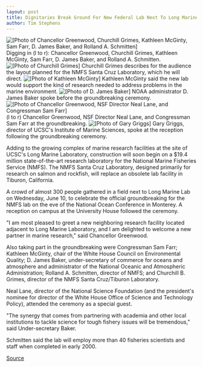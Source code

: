 ```yaml
---
layout: post
title: Dignitaries Break Ground For New Federal Lab Next To Long Marine Lab
author: Tim Stephens
---
```


![\[Photo of Chancellor Greenwood, Churchill Grimes, Kathleen McGinty, Sam Farr, D. James Baker, and Rolland A. Schmitten\]][1] Digging in (l to r): Chancellor Greenwood, Churchill Grimes, Kathleen McGinty, Sam Farr, D. James Baker, and Rolland A. Schmitten.
![\[Photo of Churchill Grimes\]][2] Churchill Grimes describes for the audience the layout planned for the NMFS Santa Cruz Laboratory, which he will direct.
![\[Photo of Kathleen McGinty\]][3] Kathleen McGinty said the new lab would support the kind of research needed to address problems in the marine environment.
![\[Photo of D. James Baker\]][4] NOAA administrator D. James Baker spoke before the groundbreaking ceremony.
![\[Photo of Chancellor Greenwood, NSF Director Neal Lane, and Congressman Sam Farr\]][5] (l to r) Chancellor Greenwood, NSF Director Neal Lane, and Congressman Sam Farr at the groundbreaking.
![\[Photo of Gary Griggs\]][6] Gary Griggs, director of UCSC's Institute of Marine Sciences, spoke at the reception following the groundbreaking ceremony.

Adding to the growing complex of marine research facilities at the site of UCSC's Long Marine Laboratory, construction will soon begin on a $19.4 million state-of-the-art research laboratory for the National Marine Fisheries Service (NMFS). The NMFS Santa Cruz Laboratory, designed primarily for research on salmon and rockfish, will replace an obsolete lab facility in Tiburon, California.

A crowd of almost 300 people gathered in a field next to Long Marine Lab on Wednesday, June 10, to celebrate the official groundbreaking for the NMFS lab on the eve of the National Ocean Conference in Monterey. A reception on campus at the University House followed the ceremony.

"I am most pleased to greet a new neighboring research facility located adjacent to Long Marine Laboratory, and I am delighted to welcome a new partner in marine research," said Chancellor Greenwood.

Also taking part in the groundbreaking were Congressman Sam Farr; Kathleen McGinty, chair of the White House Council on Environmental Quality; D. James Baker, under-secretary of commerce for oceans and atmosphere and administrator of the National Oceanic and Atmospheric Administration; Rolland A. Schmitten, director of NMFS; and Churchill B. Grimes, director of the NMFS Santa Cruz/Tiburon Laboratory.

Neal Lane, director of the National Science Foundation (and the president's nominee for director of the White House Office of Science and Technology Policy), attended the ceremony as a special guest.

"The synergy that comes from partnering with academia and other local institutions to tackle science for tough fishery issues will be tremendous," said Under-secretary Baker.

Schmitten said the lab will employ more than 40 fisheries scientists and staff when completed in early 2000.

[1]: http://www1.ucsc.edu/oncampus/currents/97-98/art/nmfs.ground.98-06-15.gif
[2]: http://www1.ucsc.edu/oncampus/currents/97-98/art/nmfs.crowd.98-06-15.gif
[3]: http://www1.ucsc.edu/oncampus/currents/97-98/art/nmfs.scarf.98-06-15.gif
[4]: http://www1.ucsc.edu/oncampus/currents/97-98/art/nmfs.blue.98-06-15.gif
[5]: http://www1.ucsc.edu/oncampus/currents/97-98/art/nmfs.mrc.98-06-15.gif
[6]: http://www1.ucsc.edu/oncampus/currents/97-98/art/nmfs.red.98-06-15.gif

[Source](http://www1.ucsc.edu/oncampus/currents/97-98/06-15/nmfs.htm "Permalink to National Marine Fisheries Service groundbreaking: 06-15-98")
